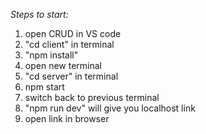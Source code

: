 *Steps to start:*
1. open CRUD in VS code
2. "cd client" in terminal
3. "npm install"
4. open new terminal
5. "cd server" in terminal
6. npm start
7. switch back to previous terminal
8. "npm run dev" will give you localhost link
9. open link in browser
